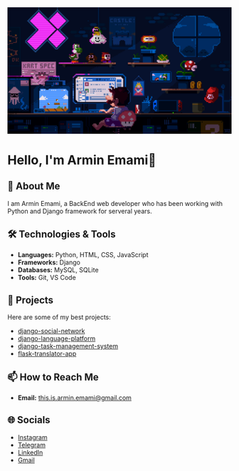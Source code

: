 <img src="programming.gif" />

# Hello, I'm Armin Emami👋

<!-- ![Profile Views](https://komarev.com/ghpvc/?username=this-is-armin&color=blue) -->

## 🚀 About Me
I am Armin Emami, a BackEnd web developer who has been working with Python and Django framework for serveral years.

## 🛠️ Technologies & Tools
- **Languages:** Python, HTML, CSS, JavaScript
- **Frameworks:** Django
- **Databases:** MySQL, SQLite
- **Tools:** Git, VS Code

## 💼 Projects
Here are some of my best projects:

- [django-social-network](https://github.com/this-is-armin/django-social-network)
- [django-language-platform](https://github.com/this-is-armin/django-language-platform)
- [django-task-management-system](https://github.com/this-is-armin/django-task-management-system)
- [flask-translator-app](https://github.com/this-is-armin/flask-translator-app.git)

## 📫 How to Reach Me
- **Email:** [this.is.armin.emami@gmail.com](mailto:this.is.armin.emami@gmail.com)

## 🌐 Socials
- [Instagram](https://www.instagram.com/this_is_armin)
- [Telegram](https://t.me/this_is_armin_emami)
- [LinkedIn](https://www.linkedin.com/in/armin-emami-599106355)
- [Gmail](mailto:this.is.armin.emami@gmail.com)
